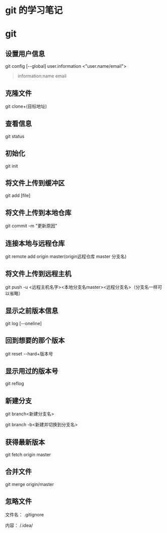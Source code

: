 # git 的学习笔记

# git

## 设置用户信息

git config [--global] user.information <"user.name/email">

> information:name email

## 克隆文件

git clone+<url>(目标地址)

## 查看信息

git status

## 初始化

git init

## 将文件上传到缓冲区

git add [file]

## 将文件上传到本地仓库

git commit -m "更新原因"

## 连接本地与远程仓库

git remote add origin master(origin远程仓库 master 分支名)

## 将文件上传到远程主机

git push -u  <远程主机名字><本地分支名master><远程分支名>（分支名一样可以省略）

## 显示之前版本信息

git log [--oneline]

## 回到想要的那个版本

git reset --hard+版本号

## 显示用过的版本号

git reflog

## 新建分支

git branch<新建分支名>

git branch -b<新建并切换到分支名>

## 获得最新版本

git fetch origin master

## 合并文件

git merge origin/master

## 忽略文件

文件名： .gitignore

内容：  /.idea/